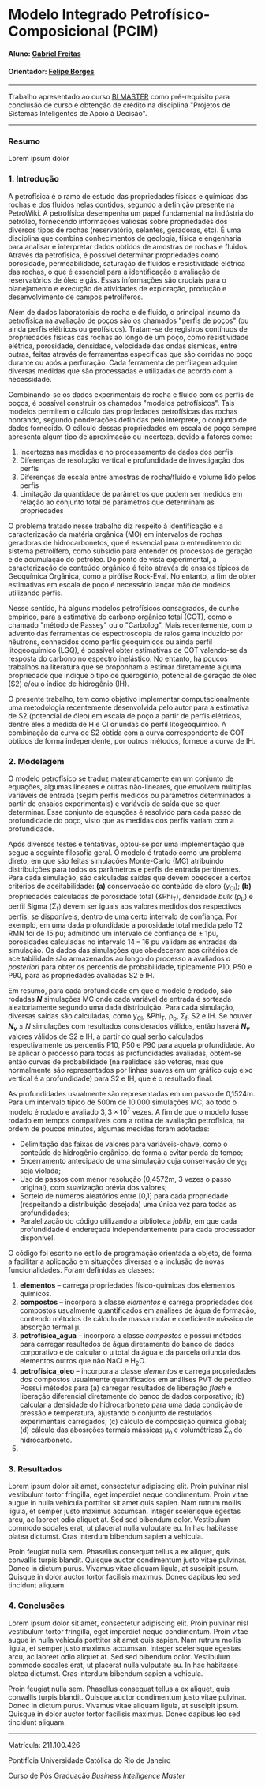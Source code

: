 # Modelo Integrado Petrofísico-Composicional (PCIM)

#### Aluno: [Gabriel Freitas](https://github.com/gabrielnfreitas)
#### Orientador: [Felipe Borges](https://github.com/FelipeBorgesC)

---

Trabalho apresentado ao curso [BI MASTER](https://ica.puc-rio.ai/bi-master) como pré-requisito para conclusão de curso e obtenção de crédito na disciplina "Projetos de Sistemas Inteligentes de Apoio à Decisão".

---

### Resumo

<!-- trocar o texto abaixo pelo resumo do trabalho, em português -->

Lorem ipsum dolor 

### 1. Introdução

A petrofísica é o ramo de estudo das propriedades físicas e químicas das rochas e dos fluidos nelas contidos, segundo a definição presente na PetroWiki. A petrofísica desempenha um papel fundamental na indústria do petróleo, fornecendo informações valiosas sobre propriedades dos diversos tipos de rochas (reservatório, selantes, geradoras, etc). É uma disciplina que combina conhecimentos de geologia, física e engenharia para analisar e interpretar dados obtidos de amostras de rochas e fluidos. Através da petrofísica, é possível determinar propriedades como porosidade, permeabilidade, saturação de fluidos e resistividade elétrica das rochas, o que é essencial para a identificação e avaliação de reservatórios de óleo e gás. Essas informações são cruciais para o planejamento e execução de atividades de exploração, produção e desenvolvimento de campos petrolíferos.

Além de dados laboratoriais de rocha e de fluido, o principal insumo da petrofísica na avaliação de poços são os chamados "perfis de poços" (ou ainda perfis elétricos ou geofísicos). Tratam-se de registros contínuos de propriedades físicas das rochas ao longo de um poço, como resistividade elétrica, porosidade, densidade, velocidade das ondas sísmicas, entre outras, feitas através de ferramentas específicas que são corridas no poço durante ou após a perfuração. Cada ferramenta de perfilagem adquire diversas medidas que são processadas e utilizadas de acordo com a necessidade.

Combinando-se os dados experimentais de rocha e fluido com os perfis de poços, é possível construir os chamados "modelos petrofísicos". Tais modelos permitem o cálculo das propriedades petrofísicas das rochas honrando, segundo ponderações definidas pelo intérprete, o conjunto de dados fornecido. O cálculo dessas propriedades em escala de poço sempre apresenta algum tipo de aproximação ou incerteza, devido a fatores como:

1. Incertezas nas medidas e no processamento de dados dos perfis
2. Diferenças de resolução vertical e profundidade de investigação dos perfis
3. Diferenças de escala entre amostras de rocha/fluido e volume lido pelos perfis
4. Limitação da quantidade de parâmetros que podem ser medidos em relação ao conjunto total de parâmetros que determinam as propriedades

O problema tratado nesse trabalho diz respeito à identificação e a caracterização da matéria orgânica (MO) em intervalos de rochas geradoras de hidrocarbonetos, que é essencial para o entendimento do sistema petrolífero, como subsídio para entender os processos de geração e de acumulação do petróleo. Do ponto de vista experimental, a caracterização do conteúdo orgânico é feito através de ensaios típicos da Geoquímica Orgânica, como a pirólise Rock-Eval. No entanto, a fim de obter estimativas em escala de poço é necessário lançar mão de modelos utilizando perfis.

Nesse sentido, há alguns modelos petrofísicos consagrados, de cunho empírico, para a estimativa do carbono orgânico total (COT), como o chamado "método de Passey" ou o "Carbolog". Mais recentemente, com o advento das ferramentas de espectroscopia de raios gama induzido por nêutrons, conhecidos como perfis geoquímicos ou ainda perfil litogeoquímico (LGQ), é possível obter estimativas de COT valendo-se da resposta do carbono no espectro inelástico. No entanto, há poucos trabalhos na literatura que se proponham a estimar diretamente alguma propriedade que indique o tipo de querogênio, potencial de geração de óleo (S2) e/ou o índice de hidrogênio (IH).

O presente trabalho, tem como objetivo implementar computacionalmente uma metodologia recentemente desenvolvida pelo autor para a estimativa de S2 (potencial de óleo) em escala de poço a partir de perfis elétricos, dentre eles a medida de H e Cl oriundas do perfil litogeoquímico. A combinação da curva de S2 obtida com a curva correspondente de COT obtidos de forma independente, por outros métodos, fornece a curva de IH. 

### 2. Modelagem

O modelo petrofísico se traduz matematicamente em um conjunto de equações, algumas lineares e outras não-lineares, que envolvem múltiplas variáveis de entrada (sejam perfis medidos ou parâmetros determinados a partir de ensaios experimentais) e variáveis de saída que se quer determinar. Esse conjunto de equações é resolvido para cada passo de profundidade do poço, visto que as medidas dos perfis variam com a profundidade.

Após diversos testes e tentativas, optou-se por uma implementação que segue a seguinte filosofia geral. O modelo é tratado como um problema direto, em que são feitas simulações Monte-Carlo (MC) atribuindo distribuições para todos os parâmetros e perfis de entrada pertinentes. Para cada simulação, são calculadas saídas que devem obedecer a certos critérios de aceitabilidade: **(a)** conservação do conteúdo de cloro (y<sub>Cl</sub>); **(b)** propriedades calculadas de porosidade total (&Phi<sub>T</sub>), densidade *bulk* (&rho;<sub>b</sub>) e perfil Sigma (&Sigma;<sub>f</sub>) devem ser iguais aos valores medidos dos respectivos perfis, se disponíveis, dentro de uma certo intervalo de confiança. Por exemplo, em uma dada profundidade a porosidade total medida pelo T2 RMN foi de 15 pu; admitindo um intervalo de confiança de $\pm$ 1pu, porosidades calculadas no intervalo 14 &ndash; 16 pu validam as entradas da simulação. Os dados das simulações que obedeceram aos critérios de aceitabilidade são armazenados ao longo do processo a avaliados *a posteriori* para obter os percentis de probabilidade, tipicamente P10, P50 e P90, para as propriedades avaliadas S2 e IH.

Em resumo, para cada profundidade em que o modelo é rodado, são rodadas *__N__* simulações MC onde cada variável de entrada é sorteada aleatoriamente segundo uma dada distribuição. Para cada simulação, diversas saídas são calculadas, como y<sub>Cl</sub>, &Phi<sub>T</sub>, &rho;<sub>b</sub>, &Sigma;<sub>f</sub>, S2 e IH. Se houver *__N<sub>v</sub>__ &le; N* simulações com resultados considerados válidos, então haverá *__N<sub>v</sub>__* valores válidos de S2 e IH, a partir do qual serão calculados respectivamente os percentis P10, P50 e P90 para aquela profundidade. Ao se aplicar o processo para todas as profundidades avaliadas, obtêm-se então curvas de probabilidade (na realidade são vetores, mas que normalmente são representados por linhas suaves em um gráfico cujo eixo vertical é a profundidade) para S2 e IH, que é o resultado final.

As profundidades usualmente são representadas em um passo de 0,1524m. Para um intervalo típico de 500m de 10.000 simulações MC, ao todo o modelo é rodado e avaliado $3,3 \times 10^7$ vezes. A fim de que o modelo fosse rodado em tempos compatíveis com a rotina de avaliação petrofísica, na ordem de poucos minutos, algumas medidas foram adotadas:

* Delimitação das faixas de valores para variáveis-chave, como o conteúdo de hidrogênio orgânico, de forma a evitar perda de tempo;
* Encerramento antecipado de uma simulação cuja conservação de y<sub>Cl</sub> seja violada;
* Uso de passos com menor resolução (0,4572m, 3 vezes o passo original), com suavização prévia dos valores;
* Sorteio de números aleatórios entre [0,1] para cada propriedade (respeitando a distribuição desejada) uma única vez para todas as profundidades;
* Paralelização do código utilizando a biblioteca _joblib_, em que cada profundidade é endereçada independentemente para cada processador disponível.

O código foi escrito no estilo de programação orientada a objeto, de forma a facilitar a aplicação em situações diversas e a inclusão de novas funcionalidades. Foram definidas as classes:

1. **elementos** &ndash; carrega propriedades físico-químicas dos elementos químicos.
2. **compostos** &ndash; incorpora a classe *elementos* e carrega propriedades dos compostos usualmente quantificados em análises de água de formação, contendo métodos de cálculo de massa molar e coeficiente mássico de absorção termal &mu;.
3. **petrofisica_agua** &ndash; incorpora a classe *compostos* e possui métodos para carregar resultados de água diretamente do banco de dados corporativo e de calcular o &mu; total da água e da parcela oriunda dos elementos outros que não NaCl e H<sub>2</sub>O.
4. **petrofisica_oleo** &ndash; incorpora a classe *elementos* e carrega propriedades dos compostos usualmente quantificados em análises PVT de petróleo. Possui métodos para (a) carregar resultados de liberação *flash* e liberação diferencial diretamente do banco de dados corporativo; (b) calcular a densidade do hidrocarboneto para uma dada condição de pressão e temperatura, ajustando o conjunto de restulados experimentais carregados; (c) cálculo de composição química global; (d) cálculo das abosrções termais mássicas &mu;<sub>o</sub> e volumétricas &Sigma;<sub>o</sub> do hidrocarboneto.
5. 

### 3. Resultados

Lorem ipsum dolor sit amet, consectetur adipiscing elit. Proin pulvinar nisl vestibulum tortor fringilla, eget imperdiet neque condimentum. Proin vitae augue in nulla vehicula porttitor sit amet quis sapien. Nam rutrum mollis ligula, et semper justo maximus accumsan. Integer scelerisque egestas arcu, ac laoreet odio aliquet at. Sed sed bibendum dolor. Vestibulum commodo sodales erat, ut placerat nulla vulputate eu. In hac habitasse platea dictumst. Cras interdum bibendum sapien a vehicula.

Proin feugiat nulla sem. Phasellus consequat tellus a ex aliquet, quis convallis turpis blandit. Quisque auctor condimentum justo vitae pulvinar. Donec in dictum purus. Vivamus vitae aliquam ligula, at suscipit ipsum. Quisque in dolor auctor tortor facilisis maximus. Donec dapibus leo sed tincidunt aliquam.

### 4. Conclusões

Lorem ipsum dolor sit amet, consectetur adipiscing elit. Proin pulvinar nisl vestibulum tortor fringilla, eget imperdiet neque condimentum. Proin vitae augue in nulla vehicula porttitor sit amet quis sapien. Nam rutrum mollis ligula, et semper justo maximus accumsan. Integer scelerisque egestas arcu, ac laoreet odio aliquet at. Sed sed bibendum dolor. Vestibulum commodo sodales erat, ut placerat nulla vulputate eu. In hac habitasse platea dictumst. Cras interdum bibendum sapien a vehicula.

Proin feugiat nulla sem. Phasellus consequat tellus a ex aliquet, quis convallis turpis blandit. Quisque auctor condimentum justo vitae pulvinar. Donec in dictum purus. Vivamus vitae aliquam ligula, at suscipit ipsum. Quisque in dolor auctor tortor facilisis maximus. Donec dapibus leo sed tincidunt aliquam.

---

Matrícula: 211.100.426

Pontifícia Universidade Católica do Rio de Janeiro

Curso de Pós Graduação *Business Intelligence Master*
